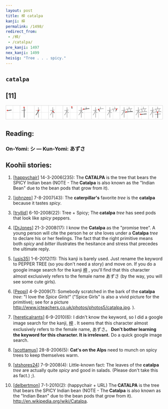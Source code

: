 ```yaml
---
layout: post
title: 梓 catalpa
kanji: 梓
permalink: /1498/
redirect_from:
 - /梓/
 - /catalpa/
pre_kanji: 1497
nex_kanji: 1499
heisig: "Tree . . . spicy."
---
```


## `catalpa`

## [11]

<div class="stroke"><img src="../images/E6A293.png" /></div>

## Reading:

### On-Yomi: シ &mdash; Kun-Yomi: あずさ

## Koohii stories:

1) [<a href="http://kanji.koohii.com/profile/happychair">happychair</a>] 14-3-2006(235): The<strong> CATALPA</strong> is the tree that bears the SPICY Indian bean (NOTE - The<strong> Catalpa</strong> is also known as the &quot;Indian Bean&quot; due to the bean pods that grow from it). 

2) [<a href="http://kanji.koohii.com/profile/johnzep">johnzep</a>] 7-8-2007(43): The <strong>caterpillar&#039;s</strong> favorite <em>tree</em> is the <strong>catalpa</strong> because it tastes <em>spicy</em>. 

3) [<a href="http://kanji.koohii.com/profile/tryllid">tryllid</a>] 6-10-2008(22): Tree + Spicy; The<strong> catalpa</strong> <em>tree</em> has seed pods that look like <em>spicy</em> peppers. 

4) [<a href="http://kanji.koohii.com/profile/DrJones">DrJones</a>] 21-3-2008(17): I know the <strong>Catalpa</strong> as the &quot;promise tree&quot;. A young person will cite the person he or she loves under a <strong>Catalpa</strong> <em>tree</em> to declare his or her feelings. The fact that the right primitive means both <em>spicy</em> and <em>bitter</em> illustrates the hesitance and stress that precedes the ultimate reply. 

5) [<a href="http://kanji.koohii.com/profile/usis35">usis35</a>] 1-6-2012(11): This kanji is barely used. Just rename the keyword to PEPPER TREE (so you don&#039;t need a story) and move on. If you do a google image search for the kanji   <a href="http://jisho.org/kanji/details/梓">梓</a>  , you&#039;ll find that this character almost exclusively refers to the female name あずさ (by the way, you will see some cute girls). 

6) [<a href="http://kanji.koohii.com/profile/Peppi">Peppi</a>] 4-9-2009(7): Somebody scratched in the bark of the<strong> catalpa</strong> <em>tree</em>: &quot;I love the <em>Spice Girls</em>!&quot; (&quot;Spice Girls&quot; is also a vivid picture for the primitive); see for a picture <a href="http://www.icteachers.co.uk/photos/photos5/catalpa.jpg">http://www.icteachers.co.uk/photos/photos5/catalpa.jpg</a>. ). 

7) [<a href="http://kanji.koohii.com/profile/hereticalrants">hereticalrants</a>] 6-9-2010(6): I didn&#039;t know the keyword, so I did a google image search for the kanji,   <a href="http://jisho.org/kanji/details/梓">梓</a>  . It seems that this character almost exclusively refers to the female name, あずさ。 <strong>Don&#039;t bother learning the keyword for this character. It is irrelevant.</strong> Do a quick google image search. 

8) [<a href="http://kanji.koohii.com/profile/scottamus">scottamus</a>] 28-8-2006(5): <strong>Cat&#039;s on the Alps</strong> need to munch on spicy trees to keep themselves warm. 

9) [<a href="http://kanji.koohii.com/profile/stshores24">stshores24</a>] 7-9-2008(4): Little-known fact: The leaves of the <strong>catalpa</strong> <em>tree</em> are actually quite <em>spicy</em> and good in salads. (Please don&#039;t take this as fact.) ;). 

10) [<a href="http://kanji.koohii.com/profile/delbertmon">delbertmon</a>] 7-1-2010(2): (happychair + URL) The<strong> CATALPA</strong> is the tree that bears the SPICY Indian bean (NOTE - The<strong> Catalpa</strong> is also known as the &quot;Indian Bean&quot; due to the bean pods that grow from it). <a href="http://en.wikipedia.org/wiki/Catalpa">http://en.wikipedia.org/wiki/Catalpa</a>. 
